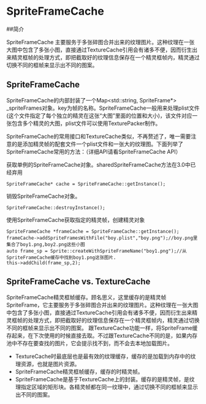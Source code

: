 # SpriteFrameCache

##简介

SpriteFrameCache 主要服务于多张碎图合并出来的纹理图片。这种纹理在一张大图中包含了多张小图，直接通过TextureCache引用会有诸多不便，因而衍生出来精灵框帧的处理方式，即把截取好的纹理信息保存在一个精灵框帧内，精灵通过切换不同的框帧来显示出不同的图案。

## SpriteFrameCache

SpriteFrameCache的内部封装了一个Map<std::string, SpriteFrame*> _spriteFrames对象。key为帧的名称。SpriteFrameCache一般用来处理plist文件(这个文件指定了每个独立的精灵在这张“大图”里面的位置和大小)，该文件对应一张包含多个精灵的大图，plist文件可以使用TexturePacker制作。

SpriteFrameCache的常用接口和TextureCache类似，不再赘述了，唯一需要注意的是添加精灵帧的配套文件一个plist文件和一张大的纹理图。下面列举了SpriteFrameCache常用的方法：（详细API请看SpriteFrameCache API）

获取单例的SpriteFrameCache对象。sharedSpriteFrameCache方法在3.0中已经弃用

```
SpriteFrameCache* cache = SpriteFrameCache::getInstance(); 
```
销毁SpriteFrameCache对象。

```
SpriteFrameCache::destroyInstance();
```

使用SpriteFrameCache获取指定的精灵帧，创建精灵对象

```
SpriteFrameCache *frameCache = SpriteFrameCache::getInstance();
frameCache->addSpriteFramesWithFile("boy.plist","boy.png");//boy.png里集合了boy1.png,boy2.png这些小图
auto frame_sp = Sprite::createWithSpriteFrameName("boy1.png");//从SpriteFrameCache缓存中找到boy1.png这张图片.
this->addChild(frame_sp,2);
```
## SpriteFrameCache vs. TextureCache 

SpriteFrameCache精灵框帧缓存。顾名思义，这里缓存的是精灵帧SpriteFrame，它主要服务于多张碎图合并出来的纹理图片。这种纹理在一张大图中包含了多张小图，直接通过TextureCache引用会有诸多不便，因而衍生出来精灵框帧的处理方式，即把截取好的纹理信息保存在一个精灵框帧内，精灵通过切换不同的框帧来显示出不同的图案。
跟TextureCache功能一样，将SpriteFrame缓存起来，在下次使用的时候直接去取。不过跟TextureCache不同的是，如果内存池中不存在要查找的图片，它会提示找不到，而不会去本地加载图片。

* TextureCache时最底层也是最有效的纹理缓存，缓存的是加载到内存中的纹理资源，也就是图片资源。
* SpriteFrameCache精灵框帧缓存，缓存的时精灵帧。
* SpriteFrameCache是基于TextureCache上的封装。缓存的是精灵帧，是纹理指定区域的矩形块。各精灵帧都在同一纹理中，通过切换不同的框帧来显示出不同的图案。
